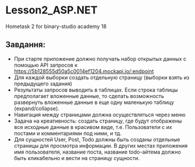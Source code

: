 # Lesson2_ASP.NET
Hometask 2 for binary-studio academy 18

## Завдання:
* При старте приложение должно получать набор открытых данных с помощью API запросов к https://5b128555d50a5c0014ef1204.mockapi.io/:endpoint
* Для каждой выборки создать отдельную страницу (выборки взять из предыдущего задания)
* Результаты запросов выводить в таблицах. Если строка таблицы предполагает вложенные данные, то сделать возможность развернуть вложенные данные в еще одну маленькую таблицу (expand/collapse). 
* Навигация между страницами должна осуществляться через меню
* Задача на креативность: создать страницу, где будут отображены все исходные данные в красивом виде, т.е. Пользователи с их постами и комментариями под ними, и тд.
* Для сущностей User, Post, Todo должны быть созданы отдельные страницы для просмотра информации. В других местах приложения имя пользователя, название поста, название todo-айтема должно быть кликабельно и вести на страницу сущности.
